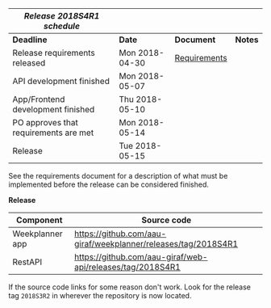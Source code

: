 | **_Release 2018S4R1 schedule_**        |                 |                                                   |           |
|----------------------------------------|-----------------| --------------------------------------------------|-----------| 
| **Deadline**                           | **Date**        | **Document**                                      | **Notes** |
| Release requirements released          | Mon 2018-04-30  | [Requirements](releases/2018s4r1/requirements.md) |           |
| API development finished               | Mon 2018-05-07  |                                                   |           | 
| App/Frontend development finished      | Thu 2018-05-10  |                                                   |           |
| PO approves that requirements are met  | Mon 2018-05-14  |                                                   |           |
| Release                                | Tue 2018-05-15  |                                                   |           |

See the requirements document for a description of what must be implemented before the release can be considered finished. 

 **Release**

|**Component**   |**Source code**                                                            |
| -------------- |---------------------------------------------------------------------------|
|Weekplanner app | https://github.com/aau-giraf/weekplanner/releases/tag/2018S4R1            |
|RestAPI         | https://github.com/aau-giraf/web-api/releases/tag/2018S4R1                |

If the source code links for some reason don't work. Look for the release tag `2018S3R2` in wherever the repository is now located.

